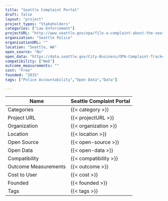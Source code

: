 ```yaml
---
title: "Seattle Complaint Portal"
draft: false
layout: "project"
project_types: "Stakeholders"
categories: ["Law Enforcement"]
projectURL: "http://www.seattle.gov/opa/file-a-complaint-about-the-seattle-police"
organization: "Seattle Police"
organizationURL: ""
location: "Seattle, WA"
open_source: "No"
open_data: "https://data.seattle.gov/City-Business/OPA-Complaint-Tracker/pafy-bfmu""
compatibility: ["Web"]
outcome_measurements: ""
cost: "Free"
founded: "2015"
tags: ["Police Accountability","Open Data","Data"]

---
```



Name                    |  Seattle Complaint Portal    
------------------------|----
Categories              | {{< category >}} 
Project URL             | {{< projectURL >}} 
Organization            | {{< organization >}} 
Location                | {{< location >}} 
Open Source             | {{< open-source >}} 
Open Data               | {{< open-data >}} 
Compatibility           | {{< compatibility >}} 
Outcome Measurements    | {{< outcome >}} 
Cost to User            | {{< cost >}} 
Founded                 | {{< founded >}} 
Tags                    | {{< tags >}} 

